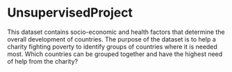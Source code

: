 # UnsupervisedProject

This dataset contains socio-economic and health factors that determine the overall development of countries. The purpose of the dataset is to help a charity fighting poverty to identify groups of countries where it is needed most.
Which countries can be grouped together and have the highest need of help from the charity?

